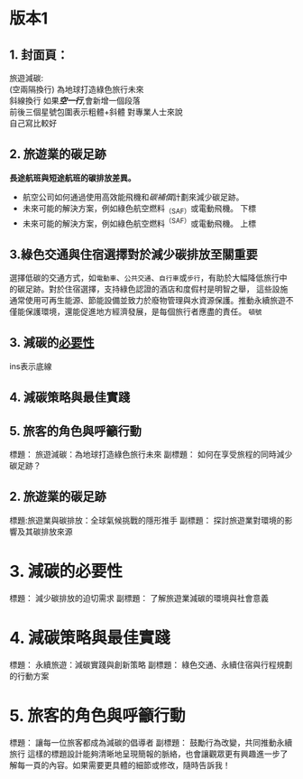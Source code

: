 
# 版本1
## 1. 封面頁：
旅遊減碳:  
(空兩隔換行)
為地球打造綠色旅行未來\
斜線換行
如果***空一行***,會新增一個段落  
前後三個星號包圍表示粗體+斜體
對專業人士來說\
自己寫比較好

## 2. 旅遊業的碳足跡
**長途航班與短途航班的碳排放差異。**
- 航空公司如何通過使用高效能飛機和*碳補償*計劃來減少碳足跡。
- 未來可能的解決方案，例如綠色航空燃料<sub>（SAF）</sub>或電動飛機。
  下標
- 未來可能的解決方案，例如綠色航空燃料<sup>（SAF）</sup>或電動飛機。
  上標

## 3.綠色交通與住宿選擇對於減少碳排放至關重要
選擇低碳的交通方式，如`電動車`、`公共交通`、`自行車`或`步行`，有助於大幅降低旅行中的碳足跡。對於住宿選擇，支持綠色認證的酒店和度假村是明智之舉，
這些設施通常使用可再生能源、節能設備並致力於廢物管理與水資源保護。推動永續旅遊不僅能保護環境，還能促進地方經濟發展，是每個旅行者應盡的責任。
`頓號`

## 3. 減碳的<ins>必要性</ins>
ins表示底線
## 4. 減碳策略與最佳實踐
## 5. 旅客的角色與呼籲行動




標題： 旅遊減碳：為地球打造綠色旅行未來
副標題： 如何在享受旅程的同時減少碳足跡？
## 2. 旅遊業的碳足跡
標題:旅遊業與碳排放：全球氣候挑戰的隱形推手
副標題： 探討旅遊業對環境的影響及其碳排放來源
# 3. 減碳的必要性
標題： 減少碳排放的迫切需求
副標題： 了解旅遊業減碳的環境與社會意義
# 4. 減碳策略與最佳實踐
標題： 永續旅遊：減碳實踐與創新策略
副標題： 綠色交通、永續住宿與行程規劃的行動方案
# 5. 旅客的角色與呼籲行動
標題： 讓每一位旅客都成為減碳的倡導者
副標題： 鼓勵行為改變，共同推動永續旅行
這樣的標題設計能夠清晰地呈現簡報的脈絡，也會讓觀眾更有興趣進一步了解每一頁的內容。如果需要更具體的細節或修改，隨時告訴我！
